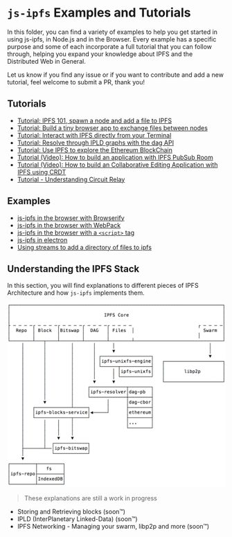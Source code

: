 # `js-ipfs` Examples and Tutorials

In this folder, you can find a variety of examples to help you get started in using js-ipfs, in Node.js and in the Browser. Every example has a specific purpose and some of each incorporate a full tutorial that you can follow through, helping you expand your knowledge about IPFS and the Distributed Web in General.

Let us know if you find any issue or if you want to contribute and add a new tutorial, feel welcome to submit a PR, thank you!

## Tutorials

- [Tutorial: IPFS 101, spawn a node and add a file to IPFS](./ipfs-101)
- [Tutorial: Build a tiny browser app to exchange files between nodes](./exchange-files-in-browser)
- [Tutorial: Interact with IPFS directly from your Terminal](./ipfs-cli-fun)
- [Tutorial: Resolve through IPLD graphs with the dag API](./traverse-ipld-graphs)
- [Tutorial: Use IPFS to explore the Ethereum BlockChain](./explore-ethereum-blockchain)
- [Tutorial (Video): How to build an application with IPFS PubSub Room](https://www.youtube.com/watch?v=Nv_Teb--1zg)
- [Tutorial (Video): How to build an Collaborative Editing Application with IPFS using CRDT](https://www.youtube.com/watch?v=-kdx8rJd8rQ)
- [Tutorial - Understanding Circuit Relay](./circuit-relaying)
## Examples

- [js-ipfs in the browser with Browserify](./browser-browserify)
- [js-ipfs in the browser with WebPack](./browser-webpack)
- [js-ipfs in the browser with a `<script>` tag](./browser-script-tag)
- [js-ipfs in electron](./run-in-electron)
- [Using streams to add a directory of files to ipfs](./browser-add-readable-stream)

## Understanding the IPFS Stack

In this section, you will find explanations to different pieces of IPFS Architecture and how `js-ipfs` implements them.

![](../img/core.png)

> These explanations are still a work in progress

- Storing and Retrieving blocks (soon™)
- IPLD (InterPlanetary Linked-Data) (soon™)
- IPFS Networking - Managing your swarm, libp2p and more (soon™)
